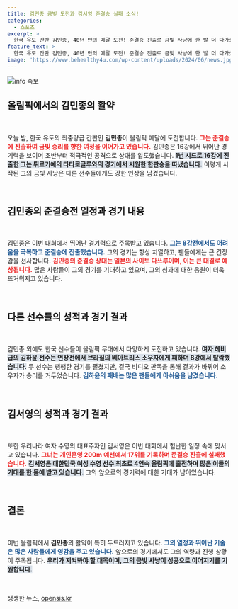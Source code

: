 ```yaml
---
title: 김민종 금빛 도전과 김서영 준결승 실패 소식!
categories:
  - 스포츠
excerpt: >
  한국 유도 간판 김민종, 40년 만의 메달 도전! 준결승 진출로 금빛 사냥에 한 발 더 다가섰다. 김하윤은 연장전 접전 끝에 아쉽게 탈락, 김서영은 올림픽 4연속 출전에 실패했다.
feature_text: >
  한국 유도 간판 김민종, 40년 만의 메달 도전! 준결승 진출로 금빛 사냥에 한 발 더 다가섰다. 김하윤은 연장전 접전 끝에 아쉽게 탈락, 김서영은 올림픽 4연속 출전에 실패했다.
image: 'https://www.behealthy4u.com/wp-content/uploads/2024/06/news.jpg'
---
```


<p><img src="https://www.behealthy4u.com/wp-content/uploads/2024/06/news.jpg" alt="info 속보" /></p>

<h2 data-ke-size="size26">올림픽에서의 김민종의 활약</h2>

<p data-ke-size="size16">&nbsp;</p>

<p>오늘 밤, 한국 유도의 최중량급 간판인 <b>김민종</b>이 올림픽 메달에 도전합니다. <b><span style="color: #ee2323;">그는 준결승에 진출하여 금빛 승리를 향한 여정을 이어가고 있습니다.</span></b> 김민종은 16강에서 뛰어난 경기력을 보이며 초반부터 적극적인 공격으로 상대를 압도했습니다. <b><span style="background-color: #21538527;">1번 시드로 16강에 진출한 그는 튀르키예의 타타로글루와의 경기에서 시원한 한판승을 따냈습니다.</span></b> 이렇게 시작된 그의 금빛 사냥은 다른 선수들에게도 강한 인상을 남겼습니다. </p>

<p data-ke-size="size16">&nbsp;</p>

<h2 data-ke-size="size26">김민종의 준결승전 일정과 경기 내용</h2>

<p data-ke-size="size16">&nbsp;</p>

<p>김민종은 이번 대회에서 뛰어난 경기력으로 주목받고 있습니다. <b><span style="color: #1a5490;">그는 8강전에서도 어려움을 극복하고 준결승에 진출했습니다.</span></b> 그의 경기는 항상 치열하고, 팬들에게는 큰 긴장감을 선사합니다. <b><span style="color: #ee2323;">김민종의 준결승 상대는 일본의 사이토 다쓰루이며, 이는 큰 대결로 예상됩니다.</span></b> 많은 사람들이 그의 경기를 기대하고 있으며, 그의 성과에 대한 응원이 더욱 뜨거워지고 있습니다. </p>

<p data-ke-size="size16">&nbsp;</p>

<h2 data-ke-size="size26">다른 선수들의 성적과 경기 결과</h2>

<p data-ke-size="size16">&nbsp;</p>

<p>김민종 외에도 한국 선수들이 올림픽 무대에서 다양하게 도전하고 있습니다. <b><span style="background-color: #21538527;">여자 헤비급의 김하윤 선수는 연장전에서 브라질의 베아트리스 소우자에게 패하며 8강에서 탈락했습니다.</span></b> 두 선수는 팽팽한 경기를 펼쳤지만, 결국 비디오 판독을 통해 결과가 바뀌어 소우자가 승리를 거두었습니다. <b><span style="color: #1a5490;">김하윤의 패배는 많은 팬들에게 아쉬움을 남겼습니다.</span></b></p>

<p data-ke-size="size16">&nbsp;</p>

<h2 data-ke-size="size26">김서영의 성적과 경기 결과</h2>

<p data-ke-size="size16">&nbsp;</p>

<p>또한 우리나라 여자 수영의 대표주자인 김서영은 이번 대회에서 험난한 일정 속에 맞서고 있습니다. <b><span style="color: #ee2323;">그녀는 개인혼영 200m 예선에서 17위를 기록하며 준결승 진출에 실패했습니다.</span></b> <b><span style="background-color: #21538527;">김서영은 대한민국 여성 수영 선수 최초로 4연속 올림픽에 출전하며 많은 이들의 기대를 한 몸에 받고 있습니다.</span></b> 그의 앞으로의 경기력에 대한 기대가 남아있습니다. </p>

<p data-ke-size="size16">&nbsp;</p>

<h2 data-ke-size="size26">결론</h2>

<p data-ke-size="size16">&nbsp;</p>

<p>이번 올림픽에서 <b>김민종</b>의 활약이 특히 두드러지고 있습니다. <b><span style="color: #1a5490;">그의 열정과 뛰어난 기술은 많은 사람들에게 영감을 주고 있습니다.</span></b> 앞으로의 경기에서도 그의 역량과 진행 상황이 주목됩니다. <b><span style="background-color: #21538527;">우리가 지켜봐야 할 대목이며, 그의 금빛 사냥이 성공으로 이어지기를 기원합니다.</span></b> </p>

<p data-ke-size="size16">&nbsp;</p>
생생한 뉴스, <a href="https://opensis.kr" rel="dofollow">opensis.kr</a>


